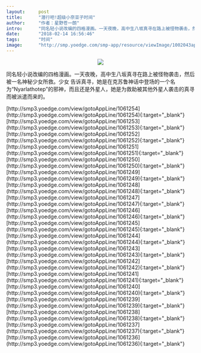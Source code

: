 ```yaml
---
layout:     post
title:      "潜行吧!超级小奈亚子时间"
author:     "作者：星野苍一朗"
intro:      "同名轻小说改编的四格漫画。一天夜晚，高中生八坂真寻在路上被怪物袭击，然后被一名神秘少女所救。少女 告诉真寻，她是在克苏鲁神话中登场的一个名为“Nyarlathotep”的邪神，而且还是外星人，她是为救助被其他外星人袭击的真寻而被派遣而来的。"
date:       "2018-02-14 16:56:46"
tags:       "时间"
image:      "http://smp.yoedge.com/smp-app/resource/viewImage/1002043appline.png"
---
```

<div style="text-align: center">
<p><img src="http://smp.yoedge.com/smp-app/resource/viewImage/1002043appline.png"/></p>
</div>
<p class="post-meta">
<span>同名轻小说改编的四格漫画。一天夜晚，高中生八坂真寻在路上被怪物袭击，然后被一名神秘少女所救。少女 告诉真寻，她是在克苏鲁神话中登场的一个名为“Nyarlathotep”的邪神，而且还是外星人，她是为救助被其他外星人袭击的真寻而被派遣而来的。</span>
</p>
[http://smp3.yoedge.com/view/gotoAppLine/1061254](http://smp3.yoedge.com/view/gotoAppLine/1061254){:target="_blank"}
[http://smp3.yoedge.com/view/gotoAppLine/1061253](http://smp3.yoedge.com/view/gotoAppLine/1061253){:target="_blank"}
[http://smp3.yoedge.com/view/gotoAppLine/1061252](http://smp3.yoedge.com/view/gotoAppLine/1061252){:target="_blank"}
[http://smp3.yoedge.com/view/gotoAppLine/1061251](http://smp3.yoedge.com/view/gotoAppLine/1061251){:target="_blank"}
[http://smp3.yoedge.com/view/gotoAppLine/1061250](http://smp3.yoedge.com/view/gotoAppLine/1061250){:target="_blank"}
[http://smp3.yoedge.com/view/gotoAppLine/1061249](http://smp3.yoedge.com/view/gotoAppLine/1061249){:target="_blank"}
[http://smp3.yoedge.com/view/gotoAppLine/1061248](http://smp3.yoedge.com/view/gotoAppLine/1061248){:target="_blank"}
[http://smp3.yoedge.com/view/gotoAppLine/1061247](http://smp3.yoedge.com/view/gotoAppLine/1061247){:target="_blank"}
[http://smp3.yoedge.com/view/gotoAppLine/1061246](http://smp3.yoedge.com/view/gotoAppLine/1061246){:target="_blank"}
[http://smp3.yoedge.com/view/gotoAppLine/1061245](http://smp3.yoedge.com/view/gotoAppLine/1061245){:target="_blank"}
[http://smp3.yoedge.com/view/gotoAppLine/1061244](http://smp3.yoedge.com/view/gotoAppLine/1061244){:target="_blank"}
[http://smp3.yoedge.com/view/gotoAppLine/1061243](http://smp3.yoedge.com/view/gotoAppLine/1061243){:target="_blank"}
[http://smp3.yoedge.com/view/gotoAppLine/1061242](http://smp3.yoedge.com/view/gotoAppLine/1061242){:target="_blank"}
[http://smp3.yoedge.com/view/gotoAppLine/1061241](http://smp3.yoedge.com/view/gotoAppLine/1061241){:target="_blank"}
[http://smp3.yoedge.com/view/gotoAppLine/1061240](http://smp3.yoedge.com/view/gotoAppLine/1061240){:target="_blank"}
[http://smp3.yoedge.com/view/gotoAppLine/1061239](http://smp3.yoedge.com/view/gotoAppLine/1061239){:target="_blank"}
[http://smp3.yoedge.com/view/gotoAppLine/1061238](http://smp3.yoedge.com/view/gotoAppLine/1061238){:target="_blank"}
[http://smp3.yoedge.com/view/gotoAppLine/1061237](http://smp3.yoedge.com/view/gotoAppLine/1061237){:target="_blank"}
[http://smp3.yoedge.com/view/gotoAppLine/1061236](http://smp3.yoedge.com/view/gotoAppLine/1061236){:target="_blank"}


